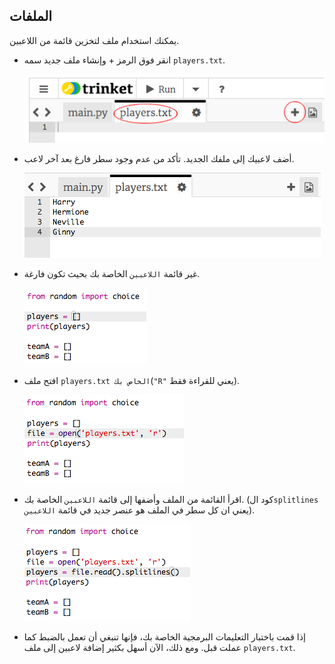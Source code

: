 ## الملفات

يمكنك استخدام ملف لتخزين قائمة من اللاعبين.

+ انقر فوق الرمز + وإنشاء ملف جديد سمه ` players.txt `.
    
    ![لقطة الشاشة](images/team-file-create.png)

+ أضف لاعبيك إلى ملفك الجديد. تأكد من عدم وجود سطر فارغ بعد آخر لاعب.
    
    ![لقطة الشاشة](images/team-file-add.png)

+ غير قائمة `اللاعبين` الخاصة بك بحيث تكون فارغة.
    
    ![لقطة الشاشة](images/team-players-empty.png)

+ افتح ملف ` players.txt الخاص بك `(` "R" ` يعني للقراءة فقط).
    
    ![لقطة الشاشة](images/team-file-open.png)

+ اقرأ القائمة من الملف وأضفها إلى قائمة `اللاعبين` الخاصة بك. (كود ال`splitlines` يعني ان كل سطر في الملف هو عنصر جديد في قائمة `اللاعبين`).
    
    ![لقطة الشاشة](images/team-file-load.png)

+ إذا قمت باختبار التعليمات البرمجية الخاصة بك، فإنها تنبغي أن تعمل بالضبط كما عملت قبل. ومع ذلك، الآن أسهل بكثير إضافة لاعبين إلى ملف `players.txt`.